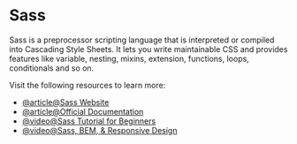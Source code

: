 # Sass

Sass is a preprocessor scripting language that is interpreted or compiled into Cascading Style Sheets. It lets you write maintainable CSS and provides features like variable, nesting, mixins, extension, functions, loops, conditionals and so on.

Visit the following resources to learn more:

- [@article@Sass Website](https://sass-lang.com/)
- [@article@Official Documentation](https://sass-lang.com/documentation)
- [@video@Sass Tutorial for Beginners](https://www.youtube.com/watch?v=_a5j7KoflTs)
- [@video@Sass, BEM, & Responsive Design](https://www.youtube.com/watch?v=jfMHA8SqUL4)
